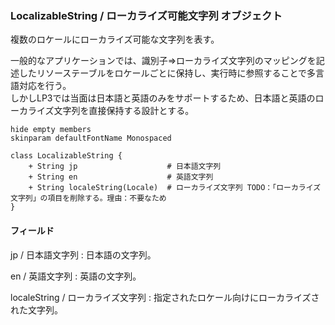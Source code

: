 ### LocalizableString / ローカライズ可能文字列 オブジェクト

複数のロケールにローカライズ可能な文字列を表す。  

一般的なアプリケーションでは、識別子=>ローカライズ文字列のマッピングを記述したリソーステーブルをロケールごとに保持し、実行時に参照することで多言語対応を行う。    
しかしLP3では当面は日本語と英語のみをサポートするため、日本語と英語のローカライズ文字列を直接保持する設計とする。

```plantuml
hide empty members
skinparam defaultFontName Monospaced

class LocalizableString {
    + String jp                    # 日本語文字列
    + String en                    # 英語文字列
    + String localeString(Locale)  # ローカライズ文字列 TODO：「ローカライズ文字列」の項目を削除する。理由：不要なため 
}
```

#### フィールド

jp / 日本語文字列
: 日本語の文字列。

en / 英語文字列
: 英語の文字列。

localeString / ローカライズ文字列
: 指定されたロケール向けにローカライズされた文字列。  
